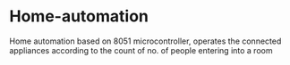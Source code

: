 # Home-automation
Home automation based on 8051 microcontroller, operates the connected appliances according to the count of no. of people entering into a room
